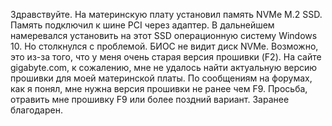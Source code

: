 Здравствуйте.
На материнскую плату установил память NVMe M.2 SSD. Память подключил к шине PCI через адаптер.
В дальнейшем намеревался установить на этот SSD операционную систему Windows 10. Но столкнулся с проблемой. БИОС не видит диск NVMe. Возможно, это из-за того, что у меня очень старая версия прошивки (F2).
На сайте gigabyte.com, к сожалению, мне не удалось найти актуальную версию прошивки для моей материнской платы. По сообщениям на форумах, как я понял, мне нужна версия прошивки не ранее чем F9. 
Просьба, отравить мне прошивку F9 или более поздний вариант.
Заранее благодарен.
